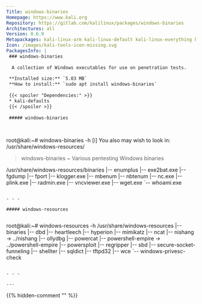 ```yaml
---
Title: windows-binaries
Homepage: https://www.kali.org
Repository: https://gitlab.com/kalilinux/packages/windows-binaries
Architectures: all
Version: 0.6.9
Metapackages: kali-linux-arm kali-linux-default kali-linux-everything kali-linux-headless kali-linux-large kali-tools-windows-resources 
Icon: /images/kali-tools-icon-missing.svg
PackagesInfo: |
 ### windows-binaries
 
  A collection of Windows executables for use on penetration tests.
 
 **Installed size:** `5.03 MB`  
 **How to install:** `sudo apt install windows-binaries`  
 
 {{< spoiler "Dependencies:" >}}
 * kali-defaults 
 {{< /spoiler >}}
 
 ##### windows-binaries
 
 
 ```
 root@kali:~# windows-binaries -h
 [i] You also may wish to look in: /usr/share/windows-resources/
 
 
 > windows-binaries ~ Various pentesting Windows binaries
 
 /usr/share/windows-resources/binaries
 |-- enumplus
 |-- exe2bat.exe
 |-- fgdump
 |-- fport
 |-- klogger.exe
 |-- mbenum
 |-- nbtenum
 |-- nc.exe
 |-- plink.exe
 |-- radmin.exe
 |-- vncviewer.exe
 |-- wget.exe
 `-- whoami.exe
 ```
 
 - - -
 
 ##### windows-resources
 
 
 ```
 root@kali:~# windows-resources -h
 /usr/share/windows-resources
 |-- binaries
 |-- dbd
 |-- heartleech
 |-- hyperion
 |-- mimikatz
 |-- ncat
 |-- nishang -> ../nishang
 |-- ollydbg
 |-- powercat
 |-- powershell-empire -> ../powershell-empire
 |-- powersploit
 |-- regripper
 |-- sbd
 |-- secure-socket-funneling
 |-- shellter
 |-- sqldict
 |-- tftpd32
 |-- wce
 `-- windows-privesc-check
 ```
 
 - - -
 
---
```

{{% hidden-comment "<!--Do not edit anything above this line-->" %}}
